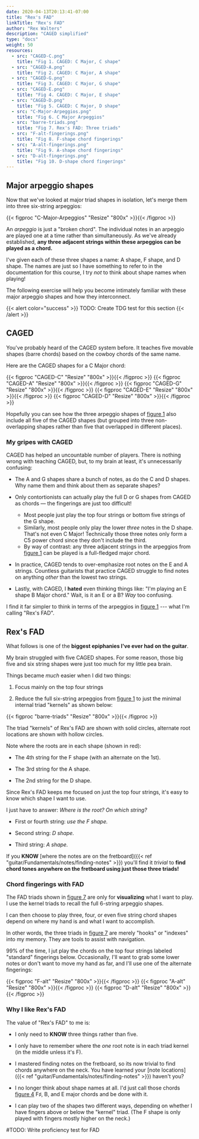 ```yaml
---
date: 2020-04-13T20:13:41-07:00
title: "Rex's FAD"
linkTitle: "Rex's FAD"
author: "Rex Walters"
description: "CAGED simplified"
type: "docs"
weight: 50
resources:
  - src: "CAGED-C.png"
    title: "Fig 1. CAGED: C Major, C shape"
  - src: "CAGED-A.png"
    title: "Fig 2. CAGED: C Major, A shape"
  - src: "CAGED-G.png"
    title: "Fig 3. CAGED: C Major, G shape"
  - src: "CAGED-E.png"
    title: "Fig 4. CAGED: C Major, E shape"
  - src: "CAGED-D.png"
    title: "Fig 5. CAGED: C Major, D shape"
  - src: "C-Major-Arpeggios.png"
    title: "Fig 6. C Major Arpeggios"
  - src: "barre-triads.png"
    title: "Fig 7. Rex's FAD: Three triads"
  - src: "F-alt-fingerings.png"
    title: "Fig 8. F-shape chord fingerings"
  - src: "A-alt-fingerings.png"
    title: "Fig 9. A-shape chord fingerings"
  - src: "D-alt-fingerings.png"
    title: "Fig 10. D-shape chord fingerings"
---
```


## Major arpeggio shapes

Now that we've looked at major triad shapes in isolation, let's merge them into three six-string arpeggios:

{{< figproc "C-Major-Arpeggios" "Resize" "800x" >}}{{< /figproc >}}

An *arpeggio* is just a "broken chord". The individual notes in an arpeggio are played one at a time rather than simultaneously. As we've already established, **any three adjacent strings within these arpeggios can be played as a chord.**

I've given each of these three shapes a name: A shape, F shape, and D shape. The names are just so I have something to refer to in the documentation for this course, I try *not* to think about shape names when playing!

The following exercise will help you become intimately familiar with these  major arpeggio shapes and how they interconnect.

{{< alert color="success" >}}
TODO: Create TDG test for this section
{{< /alert >}}

## CAGED

You've probably heard of the CAGED system before. It teaches five movable shapes (barre chords) based on the cowboy chords of the same name.

Here are the CAGED shapes for a C Major chord:

{{< figproc "CAGED-C" "Resize" "800x" >}}{{< /figproc >}}
{{< figproc "CAGED-A" "Resize" "800x" >}}{{< /figproc >}}
{{< figproc "CAGED-G" "Resize" "800x" >}}{{< /figproc >}}
{{< figproc "CAGED-E" "Resize" "800x" >}}{{< /figproc >}}
{{< figproc "CAGED-D" "Resize" "800x" >}}{{< /figproc >}}

Hopefully you can see how the three arpeggio shapes of [figure 1](#C-Major-Arpeggios) also include all five of the CAGED shapes (but grouped into three non-overlapping shapes rather than five that overlapped in different places).

### My gripes with CAGED

CAGED has helped an uncountable number of players. There is nothing wrong with teaching CAGED, but, to my brain at least, it's unnecessarily confusing:

* The A and G shapes share a bunch of notes, as do the C and D shapes. Why name them and think about them as separate shapes?

* Only contortionists can actually play the full D or G shapes from CAGED as chords &mdash; the fingerings are just too difficult!

  * Most people just play the top four strings or bottom five strings of the G shape.
  * Similarly, most people only play the lower *three* notes in the D shape. That's not even C Major! Technically those three notes only form a C5 power chord since they don't include the third.
  * By way of contrast: any three adjacent strings in the arpeggios from [figure 1](#C-Major-Arpeggios) can be played is a full-fledged major chord.

* In practice, CAGED tends to over-emphasize root notes on the E and A strings. Countless guitarists that practice CAGED struggle to find notes on anything *other* than the lowest two strings.

* Lastly, with CAGED, I **hated** even thinking things like: "I'm playing an E shape B Major chord." Wait, is it an E or a B? *Way* too confusing.

I find it far simpler to think in terms of the arpeggios in [figure 1](#C-Major-Arpeggios) --- what I'm calling "Rex's FAD".

## Rex's FAD

What follows is one of the **biggest epiphanies I've ever had on the guitar**.

My brain struggled with five CAGED shapes. For some reason, those big five and six string shapes were just too much for my little pea brain.

Things became *much* easier when I did two things:

1. Focus mainly on the top four strings

2. Reduce the full six-string arpeggios from [figure 1](#C-Major-Arpeggios) to just the minimal internal triad "kernels" as shown below:

{{< figproc "barre-triads" "Resize" "800x" >}}{{< /figproc >}}

The triad "kernels" of Rex's FAD are shown with solid circles, alternate root locations are shown with hollow circles.

Note where the roots are in each shape (shown in red):

* The 4th string for the F shape (with an alternate on the 1st).

* The 3rd string for the A shape.

* The 2nd string for the D shape.

Since Rex's FAD keeps me focused on just the top four strings, it's easy to know which shape I want to use.

I just have to answer: *Where is the root? On which string?*

* First or fourth string: *use the F shape.*

* Second string: *D shape.*

* Third string: *A shape.*

If you **KNOW** [where the notes are on the fretboard]({{< ref "guitar/Fundamentals/notes/finding-notes" >}}) you'll find it *trivial* to **find chord tones anywhere on the fretboard using just those three triads!**

### Chord fingerings with FAD

The FAD triads shown in [figure 7](#barre-triads) are only for **visualizing** what I want to play. I use the kernel triads to recall the full 6-string arpeggio shapes.

I can then choose to play three, four, or even five string chord shapes depend on where my hand is and what I want to accomplish.

In other words, the three triads in [figure 7](#barre-triads) are merely "hooks" or "indexes" into my memory. They are tools to assist with navigation.

99% of the time, I jut play the chords on the top four strings labeled "standard" fingerings below. Occasionally, I'll want to grab some lower notes or don't want to move my hand as far, and I'll use one of the alternate fingerings:

{{< figproc "F-alt" "Resize" "800x" >}}{{< /figproc >}}
{{< figproc "A-alt" "Resize" "800x" >}}{{< /figproc >}}
{{< figproc "D-alt" "Resize" "800x" >}}{{< /figproc >}}


### Why I like Rex's FAD

The value of "Rex's FAD" to me is:

* I only need to **KNOW** three things rather than five.

* I only have to remember where the *one* root note is in each triad kernel (in the middle unless it's F).

* I mastered finding notes on the fretboard, so its now trivial to find chords anywhere on the neck. You have learned your [note locations]({{< ref "guitar/Fundamentals/notes/finding-notes" >}}) haven't you?

* I no longer think about shape names at all. I'd just call those chords [figure 4](#barre-triads) F&sharp;, B, and E major chords and be done with it.

* I can play two of the shapes two different ways, depending on whether I have fingers above or below the "kernel" triad. (The F shape is only played with fingers mostly higher on the neck.)

#TODO: Write proficiency test for FAD
